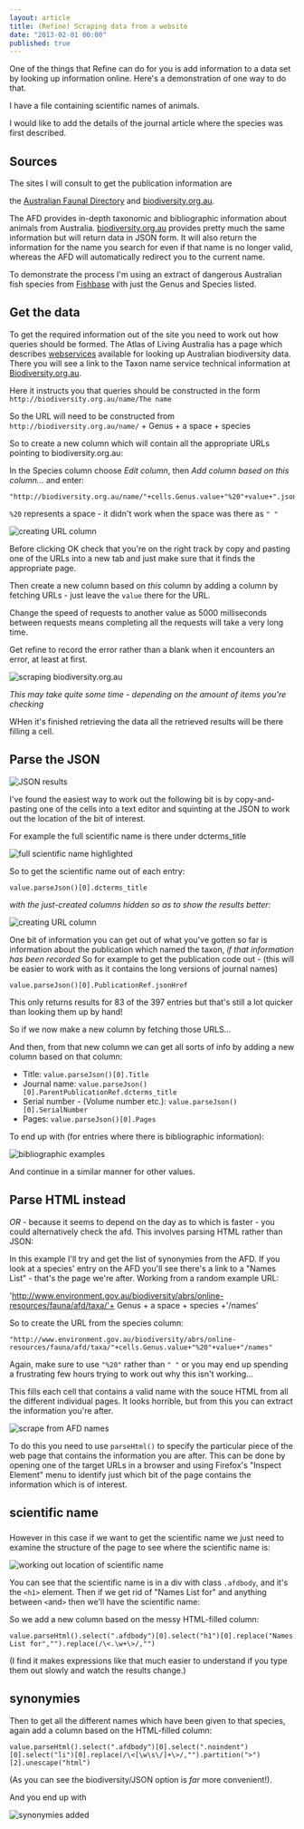 ```yaml
---
layout: article
title: (Refine) Scraping data from a website
date: "2013-02-01 00:00"
published: true
---
```


One of the things that Refine can do for you is add information to a data set by looking up information online. Here's a demonstration of one way to do that.

I have a file containing scientific names of animals.

I would like to add the details of the journal article where the species was first described. 

## Sources

The sites I will consult to get the publication information are 

the [Australian Faunal Directory](http://www.environment.gov.au/biodiversity/abrs/online-resources/fauna/afd/home) and 
[biodiversity.org.au](http://biodiversity.org.au).

The AFD provides in-depth taxonomic and bibliographic information about animals from Australia.  [biodiversity.org.au](http://biodiversity.org.au) provides pretty much the same information but will return data in JSON form. It will also return the information for the name you search for even if that name is no longer valid, whereas the AFD will automatically redirect you to the current name.

To demonstrate the process I'm using an extract of dangerous Australian fish species from [Fishbase](http://www.fishbase.org/Country/CountryChecklist.php?showAll=yes&c_code=036&vhabitat=dangerous) with just the Genus and Species listed.

## Get the data

To get the required information out of the site you need to work out how queries should be formed. The Atlas of Living Australia has a page which describes [webservices](http://www.ala.org.au/about-the-atlas/downloadable-tools/web-services/) available for looking up Australian biodiversity data. There you will see a link to the Taxon name service technical information at [Biodiversity.org.au](http://biodiversity.org.au/confluence/display/bdv/NSL+Services). 

Here it instructs you that queries should be constructed in the form `http://biodiversity.org.au/name/The name`

So the URL will need to be constructed from `http://biodiversity.org.au/name/` + Genus + a space + species

So to create a new column which will contain all the appropriate URLs pointing to biodiversity.org.au:

In the Species column choose *Edit column*, then *Add column based on this column...* and enter:

```
"http://biodiversity.org.au/name/"+cells.Genus.value+"%20"+value+".json"
```

`%20` represents a space - it didn't work when the space was there as `" "`

![creating URL column](/images/scrapingafd/Selection_001.png)

Before clicking OK check that you're on the right track by copy and pasting one of the URLs into a new tab and just make sure that it finds the appropriate page.

Then create a new column based on *this* column by adding a column by fetching URLs - just leave the `value` there for the URL.

Change the speed of requests to another value as 5000 milliseconds between requests means completing all the requests will take a very long time. 

Get refine to record the error rather than a blank when it encounters an error, at least at first.

![scraping biodiversity.org.au](/images/scrapingafd/Selection_002.png)

*This may take quite some time - depending on the amount of items you're checking*

WHen it's finished retrieving the data all the retrieved results will be there filling a cell.


## Parse the JSON

![JSON results](/images/scrapingafd/Selection_003.png)

I've found the easiest way to work out the following bit is by copy-and-pasting one of the cells into a text editor and squinting at the JSON to work out the location of the bit of interest.

For example the full scientific name is there under dcterms_title

![full scientific name highlighted](/images/scrapingafd/Selection_004.png)

So to get the scientific name out of each entry:

```
value.parseJson()[0].dcterms_title
```
*with the just-created columns hidden so as to show the results better:*

![creating URL column](/images/scrapingafd/Selection_005.png)

One bit of information you can get out of what you've gotten so far is information about the publication which named the taxon, *if that information has been recorded* So for example to get the publication code out  - (this will be easier to work with as it contains the long versions of journal names)

```
value.parseJson()[0].PublicationRef.jsonHref
```
This only returns results for 83 of the 397 entries but that's still a lot quicker than looking them up by hand!

So if we now make a new column by fetching those URLS...

And then, from that new column we can get all sorts of info by adding a new column based on that column:

* Title: `value.parseJson()[0].Title`
* Journal name: `value.parseJson()[0].ParentPublicationRef.dcterms_title`
* Serial number - (Volume number etc.): `value.parseJson()[0].SerialNumber`
* Pages: `value.parseJson()[0].Pages`

To end up with (for entries where there is bibliographic information):

![bibliographic examples](/images/scrapingafd/Selection_006.png)

And continue in a similar manner for other values.

## Parse HTML instead

*OR* - because it seems to depend on the day as to which is faster - you could alternatively check the afd. This involves parsing HTML rather than JSON:

In this example I'll try and get the list of synonymies from the AFD. If you look at a species' entry on the AFD you'll see there's a link to a "Names List" - that's the page we're after. Working from a random example URL:

'http://www.environment.gov.au/biodiversity/abrs/online-resources/fauna/afd/taxa/'+ Genus + a space + species +'/names'

So to create the URL from the species column:

```
"http://www.environment.gov.au/biodiversity/abrs/online-resources/fauna/afd/taxa/"+cells.Genus.value+"%20"+value+"/names"
```

Again, make sure to use `"%20"` rather than `" "` or you may end up spending a frustrating few hours trying to work out why this isn't working...

This fills each cell that contains a valid name with the souce HTML from all the different individual pages. It looks horrible, but from this you can extract the information you're after. 

![scrape from AFD names](/images/scrapingafd/Selection_007.png)

To do this you need to use `parseHtml()` to specify the particular piece of the web page that contains the information you are after. This can be done by opening one of the target URLs in a browser and using Firefox's "Inspect Element" menu to identify just which bit of the page contains the information which is of interest.

## scientific name

###

However in this case if we want to get the scientific name we just need to examine the structure of the page to see where the scientific name is:

![working out location of scientific name](/images/scrapingafd/Selection_008.png)

You can see that the scientific name is in a div with class `.afdbody`, and it's the `<h1>` element. Then if we get rid of "Names List for" and anything between `<`and`>` then we'll have the scientific name:

So we add a new column based on the messy HTML-filled column:

```
value.parseHtml().select(".afdbody")[0].select("h1")[0].replace("Names List for","").replace(/\<.\w+\>/,"")
```

(I find it makes expressions like that much easier to understand if you type them out slowly and watch the results change.)

## synonymies

Then to get all the different names which have been given to that species, again add a column based on the HTML-filled column:

```
value.parseHtml().select(".afdbody")[0].select(".noindent")[0].select("li")[0].replace(/\<[\w\s\/]+\>/,"").partition(">")[2].unescape("html")
```

(As you can see the biodiversity/JSON option is *far* more convenient!). 

And you end up with

![synonymies added](/images/scrapingafd/Selection_009.png)

